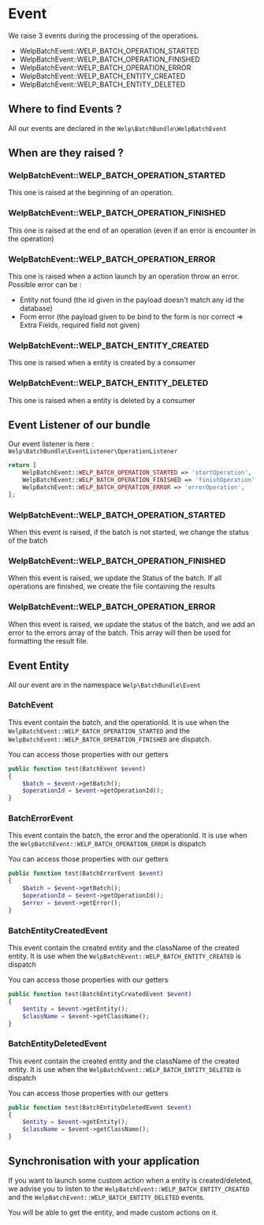 # Event

We raise 3 events during the processing of the operations.

* WelpBatchEvent::WELP_BATCH_OPERATION_STARTED
* WelpBatchEvent::WELP_BATCH_OPERATION_FINISHED
* WelpBatchEvent::WELP_BATCH_OPERATION_ERROR
* WelpBatchEvent::WELP_BATCH_ENTITY_CREATED
* WelpBatchEvent::WELP_BATCH_ENTITY_DELETED

## Where to find Events ?

All our events are declared in the `Welp\BatchBundle\WelpBatchEvent`

## When are they raised ?

### WelpBatchEvent::WELP_BATCH_OPERATION_STARTED

This one is raised at the beginning of an operation.

### WelpBatchEvent::WELP_BATCH_OPERATION_FINISHED

This one is raised at the end of an operation (even if an error is encounter in the operation)

### WelpBatchEvent::WELP_BATCH_OPERATION_ERROR

This one is raised when a action launch by an operation throw an error. Possible error can be :

* Entity not found (the id given in the payload doesn't match any id the database)
* Form error (the payload given to be bind to the form is nor correct => Extra Fields, required field not given)

### WelpBatchEvent::WELP_BATCH_ENTITY_CREATED

This one is raised when a entity is created by a consumer

### WelpBatchEvent::WELP_BATCH_ENTITY_DELETED

This one is raised when a entity is deleted by a consumer

## Event Listener of our bundle

Our event listener is here : `Welp\BatchBundle\EventListener\OperationListener`

```php
return [
    WelpBatchEvent::WELP_BATCH_OPERATION_STARTED => 'startOperation',
    WelpBatchEvent::WELP_BATCH_OPERATION_FINISHED => 'finishOperation',
    WelpBatchEvent::WELP_BATCH_OPERATION_ERROR => 'errorOperation',
];
```

### WelpBatchEvent::WELP_BATCH_OPERATION_STARTED

When this event is raised, if the batch is not started, we change the status of the batch

### WelpBatchEvent::WELP_BATCH_OPERATION_FINISHED

When this event is raised, we update the Status of the batch. If all operations are finished, we create the file containing the results

### WelpBatchEvent::WELP_BATCH_OPERATION_ERROR

When this event is raised, we update the status of the batch, and we add an error to the errors array of the batch. This array will then be used for formatting the result file.


## Event Entity

All our event are in the namespace `Welp\BatchBundle\Event`

### BatchEvent

This event contain the batch, and the operationId. It is use when the `WelpBatchEvent::WELP_BATCH_OPERATION_STARTED` and the `WelpBatchEvent::WELP_BATCH_OPERATION_FINISHED` are dispatch.

You can access those properties with our getters

```php
public function test(BatchEvent $event)
{
    $batch = $event->getBatch();
    $operationId = $event->getOperationId();
}
```

### BatchErrorEvent

This event contain the batch, the error and the operationId. It is use when the `WelpBatchEvent::WELP_BATCH_OPERATION_ERROR` is dispatch

You can access those properties with our getters

```php
public function test(BatchErrorEvent $event)
{
    $batch = $event->getBatch();
    $operationId = $event->getOperationId();
    $error = $event->getError();
}
```

### BatchEntityCreatedEvent

This event contain the created entity and the className of the created entity. It is use when the `WelpBatchEvent::WELP_BATCH_ENTITY_CREATED` is dispatch

You can access those properties with our getters

```php
public function test(BatchEntityCreatedEvent $event)
{
    $entity = $event->getEntity();
    $className = $event->getClassName();
}
```

### BatchEntityDeletedEvent

This event contain the created entity and the className of the created entity. It is use when the `WelpBatchEvent::WELP_BATCH_ENTITY_DELETED` is dispatch

You can access those properties with our getters

```php
public function test(BatchEntityDeletedEvent $event)
{
    $entity = $event->getEntity();
    $className = $event->getClassName();
}
```

## Synchronisation with your application

If you want to launch some custom action when a entity is created/deleted, we advise you to listen to the `WelpBatchEvent::WELP_BATCH_ENTITY_CREATED` and the `WelpBatchEvent::WELP_BATCH_ENTITY_DELETED` events.

You will be able to get the entity, and made custom actions on it.
